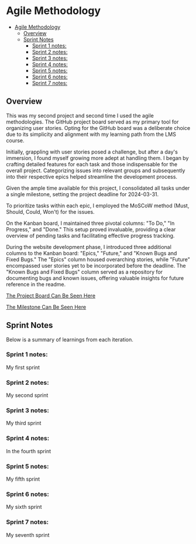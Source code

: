 # Agile Methodology

* [Agile Methodology](#agile-methodology)
  * [Overview](#overview)
  * [Sprint Notes](#sprint-notes)
    * [Sprint 1 notes:](#sprint-1-notes)
    * [Sprint 2 notes:](#sprint-2-notes)
    * [Sprint 3 notes:](#sprint-3-notes)
    * [Sprint 4 notes:](#sprint-4-notes)
    * [Sprint 5 notes:](#sprint-5-notes)
    * [Sprint 6 notes:](#sprint-6-notes)
    * [Sprint 7 notes:](#sprint-7-notes)
    
## Overview

This was my second project and second time I used the agile methodologies. The GitHub project board served as my primary tool for organizing user stories. Opting for the GitHub board was a deliberate choice due to its simplicity and alignment with my learning path from the LMS course.

Initially, grappling with user stories posed a challenge, but after a day's immersion, I found myself growing more adept at handling them. I began by crafting detailed features for each task and those indispensable for the overall project. Categorizing issues into relevant groups and subsequently into their respective epics helped streamline the development process.

Given the ample time available for this project, I consolidated all tasks under a single milestone, setting the project deadline for 2024-03-31.

To prioritize tasks within each epic, I employed the MoSCoW method (Must, Should, Could, Won't) for the issues.

On the Kanban board, I maintained three pivotal columns: "To Do," "In Progress," and "Done." This setup proved invaluable, providing a clear overview of pending tasks and facilitating effective progress tracking.

During the website development phase, I introduced three additional columns to the Kanban board: "Epics," "Future," and "Known Bugs and Fixed Bugs." The "Epics" column housed overarching stories, while "Future" encompassed user stories yet to be incorporated before the deadline. The "Known Bugs and Fixed Bugs" column served as a repository for documenting bugs and known issues, offering valuable insights for future reference in the readme.

[The Project Board Can Be Seen Here]()

[The Milestone Can Be Seen Here]()

## Sprint Notes

Below is a summary of learnings from each iteration.

### Sprint 1 notes:

My first sprint

### Sprint 2 notes:

My second sprint

### Sprint 3 notes:

My third sprint

### Sprint 4 notes:

In the fourth sprint

### Sprint 5 notes:

My fifth sprint

### Sprint 6 notes:

My sixth sprint

### Sprint 7 notes:

My seventh sprint